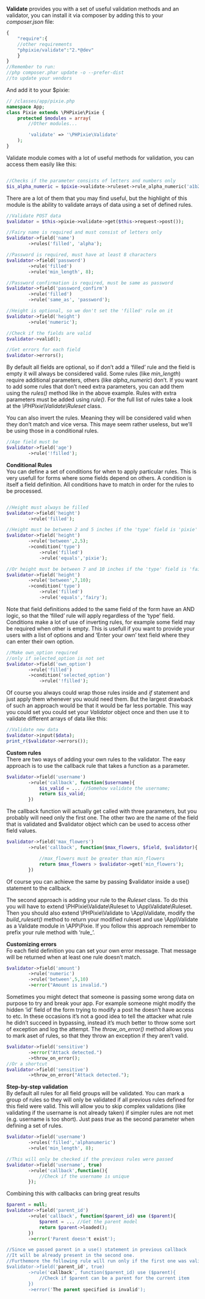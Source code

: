 **Validate** provides you with a set of useful validation methods and an validator, you can install it via composer by adding this to your _composer.json_ file:

```php
{
	"require":{
	//other requirements
	"phpixie/validate":"2.*@dev"
	}
}
//Remember to run:
//php composer.phar update -o --prefer-dist
//to update your vendors
```

And add it to your $pixie:

```php
// /classes/app/pixie.php
namespace App;
class Pixie extends \PHPixie\Pixie {
	protected $modules = array(
		//Other modules...

		'validate' => '\PHPixie\Validate'
	);
}
```

Validate module comes with a lot of useful methods for validation, you can access them easily like this:

```php

//Checks if the parameter consists of letters and numbers only
$is_alpha_numeric = $pixie->validate->ruleset->rule_alpha_numeric('a1b2c3');
```

There are a lot of them that you may find useful, but the highlight of this module is the ability to validate arrays of data using a set of defined rules.

```php
//Validate POST data
$validator = $this->pixie->validate->get($this->request->post());

//Fairy name is required and must consist of letters only
$validator->field('name')
		->rules('filled', 'alpha');

//Password is required, must have at least 8 characters
$validator->field('password')
		->rule('filled')
		->rule('min_length', 8);

//Password confirmation is required, must be same as password
$validator->field('password_confirm')
		->rule('filled')
		->rule('same_as', 'password');

//Height is optional, so we don't set the 'filled' rule on it
$validator->field('height')
		->rule('numeric');

//Check if the fields are valid
$validator->valid();

//Get errors for each field
$validator->errors();
```

By default all fields are optional, so if don’t add a ‘filled’ rule and the field is empty it will always be considered valid. Some rules (like _min\_length_) require additional parameters, others (like _alpha\_numeric_) don’t. If you want to add some rules that don’t need extra parameters, you can add them using the _rules()_ method like in the above example. Rules with extra parameters must be added using _rule()_. For the full list of rules take a look at the _\PHPixie\Validate\Ruleset_ class.

You can also invert the rules. Meaning they will be considered valid when they don’t match and vice versa. This maye seem rather useless, but we’ll be using those in a conditional rules.

```php
//Age field must be 
$validator->field('age')
		->rule('!filled');

```

**Conditional Rules**  
You can define a set of conditions for when to apply particular rules. This is very usefull for forms where some fields depend on others. A condition is itself a field definition. All conditions have to match in order for the rules to be processed.

```php

//Height must always be filled
$validator->field('height')
		->rule('filled');

//Height must be between 2 and 5 inches if the 'type' field is 'pixie'
$validator->field('height')
		->rule('between',2,5);
		->condition('type')
			->rule('filled')
			->rule('equals','pixie');

//Or height must be between 7 and 10 inches if the 'type' field is 'fairy'
$validator->field('height')
		->rule('between',7,10);
		->condition('type')
			->rule('filled')
			->rule('equals','fairy');
```

Note that field definitions added to the same field of the form have an AND logic, so that the ‘filled’ rule will apply regardless of the ‘type’ field. Conditions make a lot of use of inverting rules, for example some field may be required when other is empty. This is usefull if you want to provide your users with a list of options and and ‘Enter your own’ text field where they can enter their own option.

```php
//Make own_option required
//only if selected_option is not set
$validator->field('own_option')
		->rule('filled')
		->condition('selected_option')
			->rule('!filled');
```

Of course you always could wrap those rules inside and _if_ statement and just apply them whenever you would need them. But the largest drawback of such an approach would be that it would be far less portable. This way you could set you could set your _Validator_ object once and then use it to validate different arrays of data like this:

```php
//Validate new data
$validator->input($data);
print_r($validator->errors());
```

**Custom rules**  
There are two ways of adding your own rules to the validator. The easy approach is to use the callback rule that takes a function as a parameter.

```php
$validator->field('username')
		->rule('callback', function($username){
			$is_valid = ... //Somehow validate the username;
			return $is_valid;
		})
```

The callback function will actually get called with three parameters, but you probably will need only the first one. The other two are the name of the field that is validated and $validator object which can be used to access other field values.

```php
$validator->field('max_flowers')
		->rule('callback', function($max_flowers, $field, $validator){

			//max_flowers must be greater than min_flowers
			return $max_flowers > $validator->get('min_flowers');
		})
```

Of course you can achieve the same by passing $validator inside a use() statement to the callback.

The second approach is adding your rule to the _Ruleset_ class. To do this you will have to extend \PHPixie\Validate\Ruleset to \App\Validate\Ruleset. Then you should also extend \PHPixie\Validate to \App\Validate, modify the _build\_ruleset()_ method to return your modified ruleset and use \App\Validate as a Validate module in \APP\Pixie. If you follow this approach remember to prefix your rule method with ‘rule\_’.

**Customizing errors**  
Fo each field definition you can set your own error message. That message will be returned when at least one rule doesn’t match.

```php
$validator->field('amount')
		->rule('numeric')
		->rule('between',5,10)
		->error("Amount is invalid.")
```

Sometimes you might detect that someone is passing some wrong data on purpose to try and break your app. For example someone might modify the hidden ‘id’ field of the form trying to modify a post he doesn’t have access to etc. In these occasions it’s not a good idea to tell the attacker what rule he didn’t succeed in bypassing, instead it’s much better to throw some sort of exception and log the attempt. The _throw\_on\_error()_ method allows you to mark aset of rules, so that they throw an exception if they aren’t valid.

```php
$validator->field('sensitive')
		->error("Attack detected.")
		->throw_on_error();
//Or a shortcut
$validator->field('sensitive')
		->throw_on_error("Attack detected.");
```

**Step-by-step validation**  
By default all rules for all field groups will be validated. You can mark a group of rules so they will only be validated if all previous rules defined for this field were valid. This will allow you to skip complex validations (like validating if the username is not already taken) if simpler rules are not met (e.g. username is too short). Just pass _true_ as the second parameter when defining a set of rules.

```php
$validator->field('username')
		->rules('filled','alphanumeric')
		->rule('min_length', 8);

//This will only be checked if the previous rules were passed
$validator->field('username', true)
		->rule('callback',function(){
			//Check if the username is unique
		});
```

Combining this with callbacks can bring great results

```php
$parent = null;
$validator->field('parent_id')
		->rule('callback', function($parent_id) use ($parent){
			$parent = ... //Get the parent model
			return $parent->loaded();
		})
		->error('Parent doesn't exist');

//Since we passed parent in a use() statement in previous callback
//It will be already present in the second one.
//Furthemore the following rule will run only if the first one was valid
$validator->field('parent_id', true)
		->rule('callback', function($parent_id) use ($parent){
			//Check if $parent can be a parent for the current item
		})
		->error('The parent specified is invalid');

```